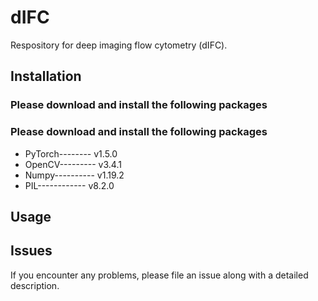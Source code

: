 # dIFC
Respository for deep imaging flow cytometry (dIFC).
## Installation
### Please download and install the following packages

### Please download and install the following packages
* PyTorch--------  v1.5.0
* OpenCV---------  v3.4.1
* Numpy----------  v1.19.2
* PIL------------  v8.2.0

## Usage


## Issues 
If you encounter any problems, please file an issue along with a detailed description.
